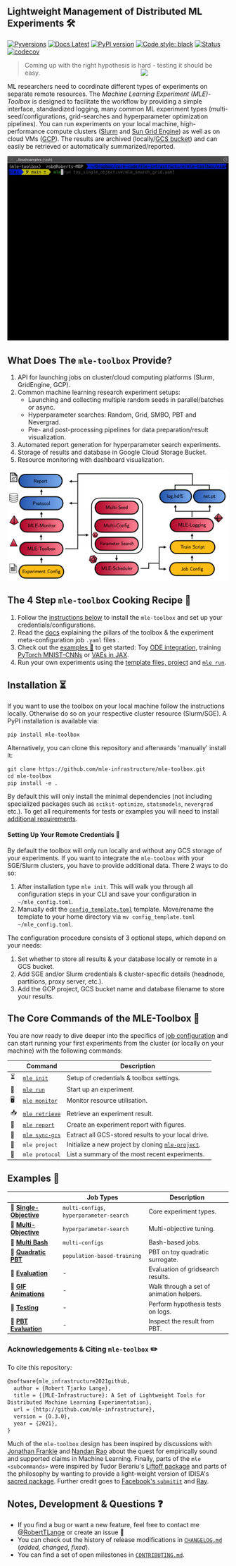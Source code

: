 ## Lightweight Management of Distributed ML Experiments 🛠️
[![Pyversions](https://img.shields.io/pypi/pyversions/mle-toolbox.svg?style=flat-square)](https://pypi.python.org/pypi/mle-toolbox)
[![Docs Latest](https://img.shields.io/badge/docs-dev-blue.svg)](https://roberttlange.github.io/mle-toolbox/)
[![PyPI version](https://badge.fury.io/py/mle-toolbox.svg)](https://badge.fury.io/py/mle-toolbox)
[![Code style: black](https://img.shields.io/badge/code%20style-black-000000.svg)](https://github.com/psf/black)
[![Status](https://github.com/mle-infrastructure/mle-toolbox/workflows/Python%20tests/badge.svg)](https://github.com/mle-infrastructure/mle-toolbox/actions?query=workflow%3A"Python+tests")
[![codecov](https://codecov.io/gh/mle-infrastructure/mle-toolbox/branch/main/graph/badge.svg?token=0B56UIWGX3)](https://codecov.io/gh/mle-infrastructure/mle-toolbox)

> Coming up with the right hypothesis is hard - testing it should be easy.
<a href="https://roberttlange.github.io/mle-infrastructure/images/logos/toolbox.png"><img src="https://roberttlange.github.io/mle-infrastructure/images/logos/toolbox.png" width="200" align="right" /></a>

ML researchers need to coordinate different types of experiments on separate remote resources. The *Machine Learning Experiment (MLE)-Toolbox* is designed to facilitate the workflow by providing a simple interface, standardized logging, many common ML experiment types (multi-seed/configurations, grid-searches and hyperparameter optimization pipelines). You can run experiments on your local machine, high-performance compute clusters ([Slurm](https://slurm.schedmd.com/overview.html) and [Sun Grid Engine](http://bioinformatics.mdc-berlin.de/intro2UnixandSGE/sun_grid_engine_for_beginners/README.html)) as well as on cloud VMs ([GCP](https://cloud.google.com/gcp/)). The results are archived (locally/[GCS bucket](https://cloud.google.com/products/storage/)) and can easily be retrieved or automatically summarized/reported.

![](https://github.com/mle-infrastructure/mle-toolbox/blob/main/docs/mle_run.gif?raw=true)

## What Does The `mle-toolbox` Provide?

1. API for launching jobs on cluster/cloud computing platforms (Slurm, GridEngine, GCP).
2. Common machine learning research experiment setups:
    - Launching and collecting multiple random seeds in parallel/batches or async.
    - Hyperparameter searches: Random, Grid, SMBO, PBT and Nevergrad.
    - Pre- and post-processing pipelines for data preparation/result visualization.
3. Automated report generation for hyperparameter search experiments.
4. Storage of results and database in Google Cloud Storage Bucket.
5. Resource monitoring with dashboard visualization.

![](https://github.com/mle-infrastructure/mle-toolbox/blob/main/docs/mle_toolbox_structure.png?raw=true)

## The 4 Step `mle-toolbox` Cooking Recipe 🍲

1. Follow the [instructions below](https://github.com/mle-infrastructure/mle-toolbox#installation-) to install the `mle-toolbox` and set up your credentials/configurations.
2. Read the [docs](https://mle-infrastructure.github.io/mle-toolbox) explaining the pillars of the toolbox & the experiment meta-configuration job `.yaml` files .
3. Check out the [examples 📄](https://github.com/mle-infrastructure/mle-toolbox#examples-school_satchel) to get started: Toy [ODE integration](https://github.com/mle-infrastructure/mle-toolbox/tree/main/examples/numpy_pde), training [PyTorch MNIST-CNNs](https://github.com/mle-infrastructure/mle-toolbox/tree/main/examples/torch_mnist) or [VAEs in JAX](https://github.com/mle-infrastructure/mle-toolbox/tree/main/examples/jax_vae).
4. Run your own experiments using the [template files, project](https://github.com/mle-infrastructure/mle-project) and [`mle run`](https://roberttlange.github.io/mle-infrastructure/core_api/mle_run/).


## Installation ⏳

If you want to use the toolbox on your local machine follow the instructions locally. Otherwise do so on your respective cluster resource (Slurm/SGE). A PyPI installation is available via:

```
pip install mle-toolbox
```

Alternatively, you can clone this repository and afterwards 'manually' install it:

```
git clone https://github.com/mle-infrastructure/mle-toolbox.git
cd mle-toolbox
pip install -e .
```

By default this will only install the minimal dependencies (not including specialized packages such as `scikit-optimize`, `statsmodels`, `nevergrad` etc.). To get all requirements for tests or examples you will need to install [additional requirements](requirements/).


#### Setting Up Your Remote Credentials 🙈

By default the toolbox will only run locally and without any GCS storage of your experiments. If you want to integrate the `mle-toolbox` with your SGE/Slurm clusters, you have to provide additional data. There 2 ways to do so:

1. After installation type `mle init`. This will walk you through all configuration steps in your CLI and save your configuration in `~/mle_config.toml`.
2. Manually edit the [`config_template.toml`](config_template.toml) template. Move/rename the template to your home directory via `mv config_template.toml ~/mle_config.toml`.

The configuration procedure consists of 3 optional steps, which depend on your needs:

1. Set whether to store all results & your database locally or remote in a GCS bucket.
2. Add SGE and/or Slurm credentials & cluster-specific details (headnode, partitions, proxy server, etc.).
3. Add the GCP project, GCS bucket name and database filename to store your results.


## The Core Commands of the MLE-Toolbox 🌱

You are now ready to dive deeper into the specifics of [job configuration](https://roberttlange.github.io/mle-infrastructure) and can start running your first experiments from the cluster (or locally on your machine) with the following commands:

|   | Command              |        Description                                                        |
|-----------| -------------------------- | -------------------------------------------------------------- |
|⏳| [`mle init`](https://roberttlange.github.io/mle-infrastructure/core_api/mle_init/)       | Setup of credentials & toolbox settings.              |
|🚀| [`mle run`](https://roberttlange.github.io/mle-infrastructure/core_api/mle_run/)       | Start up an experiment.              |
|🖥️| [`mle monitor`](https://roberttlange.github.io/mle-infrastructure/core_api/mle_monitor/)       | Monitor resource utilisation.              |
|📥	| [`mle retrieve`](https://roberttlange.github.io/mle-infrastructure/core_api/mle_retrieve/)       | Retrieve an experiment result.              |
|💌| [`mle report`](https://roberttlange.github.io/mle-infrastructure/core_api/mle_report/)       | Create an experiment report with figures.              |
|🔄| [`mle sync-gcs`](https://roberttlange.github.io/mle-infrastructure/core_api/mle_sync_gcs/)       | Extract all GCS-stored results to your local drive.              |
|🔄| `mle project`    | Initialize a new project by cloning [`mle-project`](https://github.com/mle-infrastructure/mle-project).   
|📝| `mle protocol`    | List a summary of the most recent experiments.

## Examples 🎒

|              | Job Types|        Description                                                        |
| -------------------------- |-------------- | -------------------------------------------------------------- |
| 📄 **[Single-Objective](https://github.com/mle-infrastructure/mle-toolbox/tree/main/examples/toy_single_objective)** |  `multi-configs`, `hyperparameter-search`     | Core experiment types.              |
| 📄 **[Multi-Objective](https://github.com/mle-infrastructure/mle-toolbox/tree/main/examples/toy_multi_objective)**       | `hyperparameter-search`     | Multi-objective tuning. |
|  📄 **[Multi Bash](https://github.com/mle-infrastructure/mle-toolbox/tree/main/examples/bash_multi_config)**      | `multi-configs`     | Bash-based jobs.                        |
| 📄 **[Quadratic PBT](https://github.com/mle-infrastructure/mle-toolbox/tree/main/examples/pbt_quadratic)**            | `population-based-training`    | PBT on toy quadratic surrogate.                          |
| 📓 **[Evaluation](https://github.com/mle-infrastructure/mle-toolbox/tree/main/notebooks/evaluate_results.ipynb)**          | -     | Evaluation of gridsearch results. |
| 📓 **[GIF Animations](https://github.com/mle-infrastructure/mle-toolbox/tree/main/notebooks/animate_results.ipynb)** | -     | Walk through a set of animation helpers.      |
| 📓 **[Testing](https://github.com/mle-infrastructure/mle-toolbox/tree/main/notebooks/hypothesis_testing.ipynb)**     | -     | Perform hypothesis tests on logs.        |
|📓 **[PBT Evaluation](https://github.com/mle-infrastructure/mle-toolbox/tree/main/notebooks/inspect_pbt.ipynb)** | -     | Inspect the result from PBT.                                   |

### Acknowledgements & Citing `mle-toolbox` ✏️

To cite this repository:

```
@software{mle_infrastructure2021github,
  author = {Robert Tjarko Lange},
  title = {{MLE-Infrastructure}: A Set of Lightweight Tools for Distributed Machine Learning Experimentation},
  url = {http://github.com/mle-infrastructure},
  version = {0.3.0},
  year = {2021},
}
```

Much of the `mle-toolbox` design has been inspired by discussions with [Jonathan Frankle](http://www.jfrankle.com/) and [Nandan Rao](https://twitter.com/nandanrao) about the quest for empirically sound and supported claims in Machine Learning. Finally, parts of the `mle <subcommands>` were inspired by Tudor Berariu's [Liftoff package](https://github.com/tudor-berariu/liftoff) and parts of the philosophy by wanting to provide a light-weight version of IDISA's [sacred package](https://github.com/IDSIA/sacred). Further credit goes to [Facebook's `submitit`](https://github.com/facebookincubator/submitit) and [Ray](https://github.com/ray-project/ray).

## Notes, Development & Questions ❓

- If you find a bug or want a new feature, feel free to contact me [@RobertTLange](https://twitter.com/RobertTLange) or create an issue 🤗
- You can check out the history of release modifications in [`CHANGELOG.md`](https://github.com/RobertTLange/mle-toolbox/blob/main/CHANGELOG.md) (*added, changed, fixed*).
- You can find a set of open milestones in [`CONTRIBUTING.md`](https://github.com/RobertTLange/mle-toolbox/blob/main/CONTRIBUTING.md).
